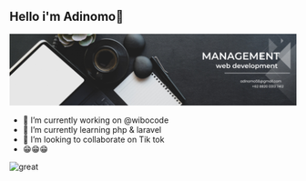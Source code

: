 ## Hello i'm Adinomo👋

![Adinomo](img/Black%20and%20White%20Simple%20Art%20Director%20LinkedIn%20Banner.png)

<!--
**Adinomo/Adinomo** is a ✨ _special_ ✨ repository because its `README.md` (this file) appears on your GitHub profile.

Here are some ideas to get you started:

- 🔭 I’m currently working on ...
- 🌱 I’m currently learning ...
- 👯 I’m looking to collaborate on ...
- 🤔 I’m looking for help with ...
- 💬 Ask me about ...
- 📫 How to reach me: ...
- 😄 Pronouns: ...
- ⚡ Fun fact: ...
-->


- 🔭 I’m currently working on @wibocode
- 🌱 I’m currently learning php & laravel
- 👯 I’m looking to collaborate on Tik tok
- 😁😁😁

![great](https://media3.giphy.com/media/v1.Y2lkPTc5MGI3NjExbHA4M2F4bjI0ZW9ieGVqaWg0dmJlcGg4M2ozbXhxZTg0ZDd6czY0eiZlcD12MV9pbnRlcm5hbF9naWZfYnlfaWQmY3Q9Zw/Mx936qy6jLxyjbqTiR/giphy.gif)